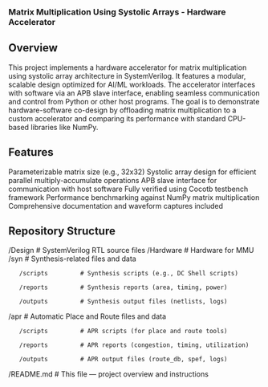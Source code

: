 ### Matrix Multiplication Using Systolic Arrays - Hardware Accelerator

## Overview
This project implements a hardware accelerator for matrix multiplication using systolic array architecture in SystemVerilog. It features a modular, scalable design optimized for AI/ML workloads. The accelerator interfaces with software via an APB slave interface, enabling seamless communication and control from Python or other host programs.
The goal is to demonstrate hardware-software co-design by offloading matrix multiplication to a custom accelerator and comparing its performance with standard CPU-based libraries like NumPy.

## Features
Parameterizable matrix size (e.g., 32x32)
Systolic array design for efficient parallel multiply-accumulate operations
APB slave interface for communication with host software
Fully verified using Cocotb testbench framework
Performance benchmarking against NumPy matrix multiplication
Comprehensive documentation and waveform captures included

## Repository Structure

/Design                 # SystemVerilog RTL source files
/Hardware               # Hardware for MMU 
   /syn                 # Synthesis-related files and data
   
       /scripts         # Synthesis scripts (e.g., DC Shell scripts)
       
       /reports         # Synthesis reports (area, timing, power)
       
       /outputs         # Synthesis output files (netlists, logs)

   /apr                 # Automatic Place and Route files and data
   
       /scripts         # APR scripts (for place and route tools)
       
       /reports         # APR reports (congestion, timing, utilization)
       
       /outputs         # APR output files (route_db, spef, logs)

/README.md              # This file — project overview and instructions
